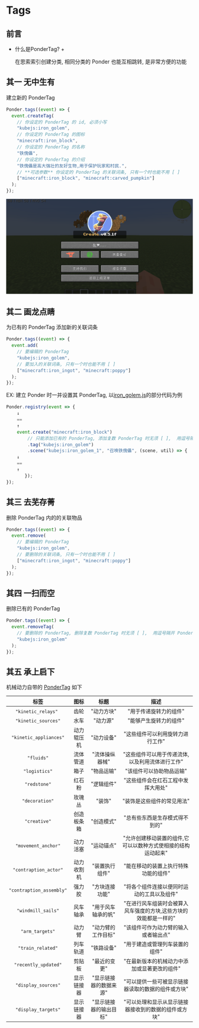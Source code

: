 # Tags

## 前言

+ 什么是PonderTag? +

    在思索索引创建分类, 相同分类的 Ponder 也能互相跳转, 是非常方便的功能

## 其一 无中生有

建立新的 PonderTag

```js
Ponder.tags((event) => {
  event.createTag(
    // 你设定的 PonderTag 的 id, 必须小写
    "kubejs:iron_golem",
    // 你设定的 PonderTag 的图标
    "minecraft:iron_block",
    // 你设定的 PonderTag 的名称
    "铁傀儡",
    // 你设定的 PonderTag 的介绍
    "铁傀儡是高大强壮的友好生物,用于保护玩家和村民.",
    // **可选参数** 你设定的 PonderTag 的关联词条, 只有一个时也能不用 [ ]
    ["minecraft:iron_block", "minecraft:carved_pumpkin"]
  );
});
```

![5-1](assets/5-1.gif)

## 其二 画龙点睛

为已有的 PonderTag 添加新的关联词条

```js
Ponder.tags((event) => {
  event.add(
    // 要编辑的 PonderTag
    "kubejs:iron_golem",
    // 要加入的关联词条, 只有一个时也能不用 [ ]
    ["minecraft:iron_ingot", "minecraft:poppy"]
  );
});
```

EX: 建立 Ponder 时一并设置其 PonderTag, 以[iron_golem.js](https://github.com/Qi-Month/PonderJs-Tutorials/blob/main/kubejs/client_scripts/Ponder/iron_golem.js)的部分代码为例

```js
Ponder.registry(event => {
    ↓
    ==
    ↑
    event.create("minecraft:iron_block")
        // 只能添加已有的 PonderTag, 添加复数 PonderTag 时无须 [ ],  用逗号隔开 PonderTag 即可
        .tag("kubejs:iron_golem")
        .scene("kubejs:iron_golem_1", "召唤铁傀儡", (scene, util) => {
    ↓
    ==
    ↑
       });
});
```

## 其三 去芜存菁

删除 PonderTag 内的的关联物品

```js
Ponder.tags((event) => {
  event.remove(
    // 要编辑的 PonderTag
    "kubejs:iron_golem",
    // 要删除的关联词条, 只有一个时也能不用 [ ]
    ["minecraft:iron_ingot", "minecraft:poppy"]
  );
});
```

## 其四 一扫而空

删除已有的 PonderTag

```js
Ponder.tags((event) => {
  event.removeTag(
    // 要删除的 PonderTag, 删除复数 PonderTag 时无须 [ ],  用逗号隔开 PonderTag 即可
    "kubejs:iron_golem"
  );
});
```

## 其五 承上启下

机械动力自带的 [PonderTag](https://github.com/Creators-of-Create/Create/blob/mc1.18/dev/src/main/java/com/simibubi/create/infrastructure/ponder/AllPonderTags.java) 如下

|           标签           |    图标    |          标题          |                             描述                             |
| :----------------------: | :--------: | :--------------------: | :----------------------------------------------------------: |
|   `"kinetic_relays" `    |    齿轮    |       "动力方块"       |                    "用于传递旋转力的组件"                    |
|   `"kinetic_sources"`    |    水车    |        "动力源"        |                    "能够产生旋转力的组件"                    |
|  `"kinetic_appliances"`  | 动力辊压机 |       "动力设备"       |               "这些组件可以利用旋转力进行工作"               |
|        `"fluids"`        |  流体管道  |     "流体操纵器械"     |       "这些组件可以用于传递流体,以及利用流体进行工作"        |
|      `"logistics"`       |    箱子    |       "物品运输"       |                   "该组件可以协助物品运输"                   |
|       `"redstone"`       |   红石粉   |       "逻辑组件"       |              "这些组件会在红石工程中发挥大用处"              |
|      `"decoration"`      |   玫瑰丛   |         "装饰"         |                  "装饰是这些组件的常见用法"                  |
|       `"creative"`       | 创造板条箱 |       "创造模式"       |                "总有些东西是生存模式得不到的"                |
|   `"movement_anchor"`    |  动力活塞  |       "运动锚点"       | "允许创建移动装置的组件,它可以以数种方式使相接的结构运动起来" |
|  `"contraption_actor"`   | 动力收割机 |     "装置执行组件"     |             "能在移动的装置上执行特殊功能的组件"             |
| `"contraption_assembly"` |   强力胶   |     "方块连接功能"     |          "将各个组件连接以便同时运动的工具以及组件"          |
|    `"windmill_sails"`    |  风车轴承  |   "用于风车轴承的帆"   | "在进行风车组装时会被算入风车强度的方块,这些方块的效能都是一样的" |
|     `"arm_targets"`      |   动力臂   |   "动力臂的工作目标"   |             "该组件可作为动力臂的输入或者输出点"             |
|    `"train_related"`     |  列车轨道  |       "铁路设备"       |                "用于建造或管理列车装置的组件"                |
|   `"recently_updated"`   |   剪贴板   |      "最近的变更"      |         "在最新版本的机械动力中添加或显著更改的组件"         |
|   `"display_sources"`    | 显示链接器 | "显示链接器的数据来源" |      "可以提供一些可被显示链接器读取的数据的组件或方块"      |
|   `"display_targets"`    | 显示链接器 | "显示链接器的输出目标" |     "可以处理和显示从显示链接器接收到的数据的组件或方块"     |
